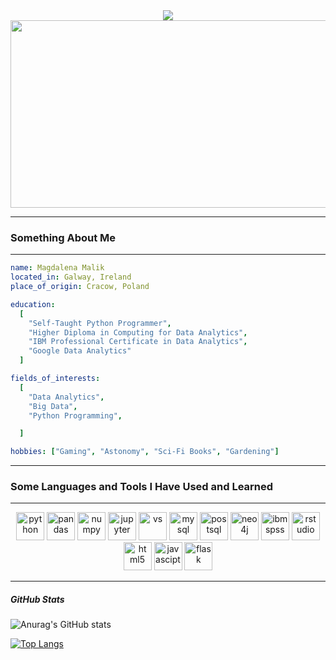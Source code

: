 
  <div align="center">
  <img src="https://capsule-render.vercel.app/api?type=waving&color=blue&width=1000&height=300&section=header&text=Hello%20World&fontAlign=70&fontSize=60" />
  </div>

<!--
**DracoNibilis/DracoNibilis** is a ✨ _special_ ✨ repository because its `README.md` (this file) appears on your GitHub profile.
-->

<div id="header" align="center">
  <img src="https://media.giphy.com/media/lbcLMX9B6sTsGjUmS3/giphy.gif" width="1000" height="300"/>
</div>


-----

### Something About Me
---
```yaml
name: Magdalena Malik
located_in: Galway, Ireland
place_of_origin: Cracow, Poland

education:
  [
    "Self-Taught Python Programmer",
    "Higher Diploma in Computing for Data Analytics",
    "IBM Professional Certificate in Data Analytics",
    "Google Data Analytics"
  ]

fields_of_interests:
  [
    "Data Analytics",
    "Big Data",
    "Python Programming",

  ]

hobbies: ["Gaming", "Astonomy", "Sci-Fi Books", "Gardening"]
```

-----

### Some Languages and Tools I Have Used and Learned
---
<p align="center">
<img src="https://cdn.jsdelivr.net/gh/devicons/devicon/icons/python/python-original.svg" alt="python" width="45" height="45" />
<img src="https://cdn.jsdelivr.net/gh/devicons/devicon/icons/pandas/pandas-original.svg" alt="pandas" width="45" height="45"/>
<img src="https://cdn.jsdelivr.net/gh/devicons/devicon/icons/numpy/numpy-original.svg" alt="numpy" width="45" height="45" />
<img src="https://cdn.jsdelivr.net/gh/devicons/devicon/icons/jupyter/jupyter-original.svg" alt="jupyter" width="45" height="45" />
<img src="https://cdn.jsdelivr.net/gh/devicons/devicon/icons/visualstudio/visualstudio-plain.svg" alt="vs" width="45" height="45" />
<img src="https://cdn.jsdelivr.net/gh/devicons/devicon/icons/mysql/mysql-original.svg" alt="mysql" width="45" height="45" />
<img src="https://cdn.jsdelivr.net/gh/devicons/devicon/icons/postgresql/postgresql-original.svg" alt="postsql" width="45" height="45" />
<img src="https://cdn.jsdelivr.net/gh/devicons/devicon/icons/neo4j/neo4j-original.svg" alt="neo4j" width="45" height="45"/>
<img src="https://cdn.jsdelivr.net/gh/devicons/devicon/icons/spss/spss-original.svg" alt="ibmspss" width="45" height="45" />
<img src="https://cdn.jsdelivr.net/gh/devicons/devicon/icons/rstudio/rstudio-original.svg" alt="rstudio" width="45" height="45" />
<img src="https://cdn.jsdelivr.net/gh/devicons/devicon/icons/html5/html5-original.svg" alt="html5" width="45" height="45" />
<img src="https://cdn.jsdelivr.net/gh/devicons/devicon/icons/javascript/javascript-original.svg" alt="javascipt" width="45" height="45" />
<img src="https://cdn.jsdelivr.net/gh/devicons/devicon/icons/flask/flask-original.svg" alt="flask" width="45" height="45" />
</p>

-----
##### GitHub Stats
![Anurag's GitHub stats](https://github-readme-stats.vercel.app/api?username=DracoNibilis&show_icons=true&theme=transparent)

[![Top Langs](https://github-readme-stats.vercel.app/api/top-langs/?username=DracoNibilis&layout=pie)](https://github.com/anuraghazra/github-readme-stats)

